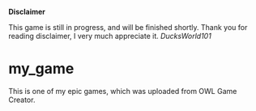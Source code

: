 **Disclaimer**

This game is still in progress, and will be finished shortly. Thank you for reading disclaimer, I very much appreciate it.
*DucksWorld101*

# my_game

This is one of my epic games, which was uploaded from OWL Game Creator.

